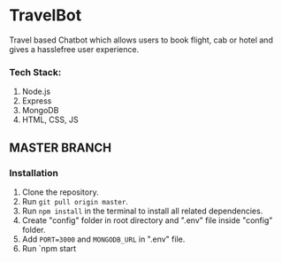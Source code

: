 # TravelBot

Travel based Chatbot which allows users to book flight, cab or hotel and gives a hasslefree user experience.

### Tech Stack:
<ol>
<li> Node.js </li>
<li> Express </li>
<li> MongoDB </li>
<li> HTML, CSS, JS </li>
</ol>

## MASTER BRANCH
### Installation

1. Clone the repository.
2. Run `git pull origin master`.
3. Run `npm install` in the terminal to install all related dependencies.
4. Create "config" folder in root directory and ".env" file inside "config" folder.
5. Add `PORT=3000` and `MONGODB_URL` in ".env" file.
6. Run `npm start

